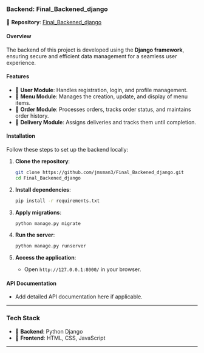 ### **Backend: Final\_Backened\_django**

📂 **Repository**: [Final\_Backened\_django](https://github.com/jmsman3/Final_Backened_django)

#### **Overview**

The backend of this project is developed using the **Django framework**, ensuring secure and efficient data management for a seamless user experience.

#### **Features**

- 🔐 **User Module**: Handles registration, login, and profile management.
- 🍴 **Menu Module**: Manages the creation, update, and display of menu items.
- 🛒 **Order Module**: Processes orders, tracks order status, and maintains order history.
- 🚚 **Delivery Module**: Assigns deliveries and tracks them until completion.

#### **Installation**

Follow these steps to set up the backend locally:

1. **Clone the repository**:

   ```bash
   git clone https://github.com/jmsman3/Final_Backened_django.git
   cd Final_Backened_django
   ```

2. **Install dependencies**:

   ```bash
   pip install -r requirements.txt
   ```

3. **Apply migrations**:

   ```bash
   python manage.py migrate
   ```

4. **Run the server**:

   ```bash
   python manage.py runserver
   ```

5. **Access the application**:

   - Open `http://127.0.0.1:8000/` in your browser.

#### **API Documentation**

- Add detailed API documentation here if applicable.

---

### **Tech Stack**

- 🐍 **Backend**: Python Django
- 🎨 **Frontend**: HTML, CSS, JavaScript

---

